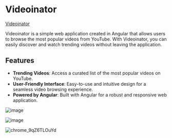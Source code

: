 # Videoinator

[Videoinator](https://magda98.github.io/video-inator/)

Videoinator is a simple web application created in Angular that allows users to browse the most popular videos from YouTube. With Videoinator, you can easily discover and watch trending videos without leaving the application. 

## Features
- **Trending Videos**: Access a curated list of the most popular videos on YouTube.
- **User-Friendly Interface**: Easy-to-use and intuitive design for a seamless video browsing experience.
- **Powered by Angular**: Built with Angular for a robust and responsive web application.

![image](https://user-images.githubusercontent.com/33430525/200418081-2413b31a-0d94-4b7d-992e-8f794af5f780.png)

![image](https://user-images.githubusercontent.com/33430525/200418162-a9fffe62-5ba5-4298-b895-57af4c3d0fd4.png)

![chrome_9qZ6TLOuYd](https://user-images.githubusercontent.com/33430525/200417875-4bf53551-e802-4978-bcae-d2f638d13d78.gif)
